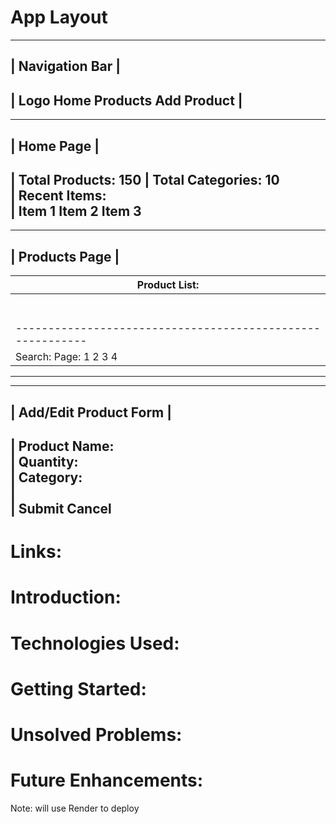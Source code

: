 # App Layout
--------------------------------------------------------------
|                     Navigation Bar                          |
--------------------------------------------------------------
| Logo Home  Products  Add Product                            |
--------------------------------------------------------------

--------------------------------------------------------------
|                          Home Page                          |
--------------------------------------------------------------
| Total Products: 150 | Total Categories: 10                  
| Recent Items:                                               
| Item 1 Item 2 Item 3                                        
--------------------------------------------------------------

--------------------------------------------------------------
|                         Products Page                       |
--------------------------------------------------------------
| Product List:                                              |
| ---------------------------------------------------------- |
| | ID | Name           | Quantity | Category | Actions       |
| |----|----------------|----------|----------|---------------|
| | 1  | Product A      | 50       | Category1| Edit | Delete |
| | 2  | Product B      | 30       | Category2| Edit | Delete |
| | 3  | Product C      | 20       | Category1| Edit | Delete |
| | 4  | Product D      | 10       | Category3| Edit | Delete |
| |    |                |          |          |      |        |
| ----------------------------------------------------------  |
| Search:   Page: 1 2 3 4                                     |
--------------------------------------------------------------

--------------------------------------------------------------
|                   Add/Edit Product Form                     |
--------------------------------------------------------------
| Product Name:                                               
| Quantity:                                                   
| Category:                                                   
|                                                             
| Submit Cancel                                               
--------------------------------------------------------------

# Links:


# Introduction: 
# Technologies Used: 
# Getting Started: 
# Unsolved Problems: 
# Future Enhancements:

Note: will use Render to deploy
